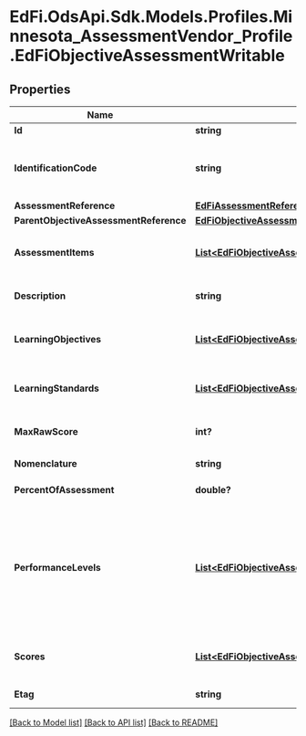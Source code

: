 # EdFi.OdsApi.Sdk.Models.Profiles.Minnesota_AssessmentVendor_Profile.EdFiObjectiveAssessmentWritable
## Properties

Name | Type | Description | Notes
------------ | ------------- | ------------- | -------------
**Id** | **string** |  | 
**IdentificationCode** | **string** | A unique number or alphanumeric code assigned to a space, room, site, building, individual, organization, program, or institution by a school, school system, a state, or other agency or entity. | 
**AssessmentReference** | [**EdFiAssessmentReference**](EdFiAssessmentReference.md) |  | 
**ParentObjectiveAssessmentReference** | [**EdFiObjectiveAssessmentReference**](EdFiObjectiveAssessmentReference.md) |  | [optional] 
**AssessmentItems** | [**List&lt;EdFiObjectiveAssessmentAssessmentItemWritable&gt;**](EdFiObjectiveAssessmentAssessmentItemWritable.md) | An unordered collection of objectiveAssessmentAssessmentItems. References individual test items, if appropriate. | [optional] 
**Description** | **string** | The description of the ObjectiveAssessment (e.g., vocabulary, measurement, or geometry). | [optional] 
**LearningObjectives** | [**List&lt;EdFiObjectiveAssessmentLearningObjectiveWritable&gt;**](EdFiObjectiveAssessmentLearningObjectiveWritable.md) | An unordered collection of objectiveAssessmentLearningObjectives. References the LearningObjective(s) the ObjectiveAssessment tests. | [optional] 
**LearningStandards** | [**List&lt;EdFiObjectiveAssessmentLearningStandardWritable&gt;**](EdFiObjectiveAssessmentLearningStandardWritable.md) | An unordered collection of objectiveAssessmentLearningStandards. LearningStandard tested by this ObjectiveAssessment. | [optional] 
**MaxRawScore** | **int?** | The maximum raw score achievable across all assessment items that are correct and scored at the maximum. | [optional] 
**Nomenclature** | **string** | Reflects the specific nomenclature used for this level of ObjectiveAssessment. | [optional] 
**PercentOfAssessment** | **double?** | The percentage of the Assessment that tests this objective. | [optional] 
**PerformanceLevels** | [**List&lt;EdFiObjectiveAssessmentPerformanceLevelWritable&gt;**](EdFiObjectiveAssessmentPerformanceLevelWritable.md) | An unordered collection of objectiveAssessmentPerformanceLevels. Definition of the performance levels and the associated cut scores. Three styles are supported:          1. Specification of performance level by minimum and maximum score          2. Specification of performance level by cut score, using only minimum score          3. Specification of performance level without any mapping to scores | [optional] 
**Scores** | [**List&lt;EdFiObjectiveAssessmentScoreWritable&gt;**](EdFiObjectiveAssessmentScoreWritable.md) | An unordered collection of objectiveAssessmentScores. Definition of the scores to be expected from this objective assessment. | [optional] 
**Etag** | **string** | A unique system-generated value that identifies the version of the resource. | [optional] 

[[Back to Model list]](../README.md#documentation-for-models) [[Back to API list]](../README.md#documentation-for-api-endpoints) [[Back to README]](../README.md)

